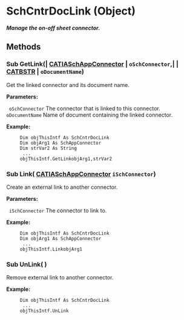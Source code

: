 # SchCntrDocLink (Object)

**_Manage the on-off sheet connector._**

## Methods

### Sub **GetLink**(| [CATIASchAppConnector](../CATSchPlatformInterfaces/interface_SchAppConnector_47916.md) | `oSchConnector`,| | [CATBSTR](../System/typedef_CATBSTR_8129.md) | `oDocumentName`)

   Get the linked connector and its document name.

**Parameters:**

` oSchConnector`      The connector that is linked to this connector.
` oDocumentName`      Name of document containing the linked connector.

**Example:**

```VBScript
     Dim objThisIntf As SchCntrDocLink
     Dim objArg1 As SchAppConnector
     Dim strVar2 As String
      ...
     objThisIntf.GetLinkobjArg1,strVar2

```

### Sub **Link**( [CATIASchAppConnector](../CATSchPlatformInterfaces/interface_SchAppConnector_47916.md)  `iSchConnector`)

   Create an external link to another connector.

**Parameters:**

` iSchConnector`      The connector to link to.

**Example:**

```VBScript
     Dim objThisIntf As SchCntrDocLink
     Dim objArg1 As SchAppConnector
      ...
     objThisIntf.LinkobjArg1

```

### Sub **UnLink**( )

   Remove external link to another connector.

**Example:**

```VBScript
     Dim objThisIntf As SchCntrDocLink
      ...
     objThisIntf.UnLink

```